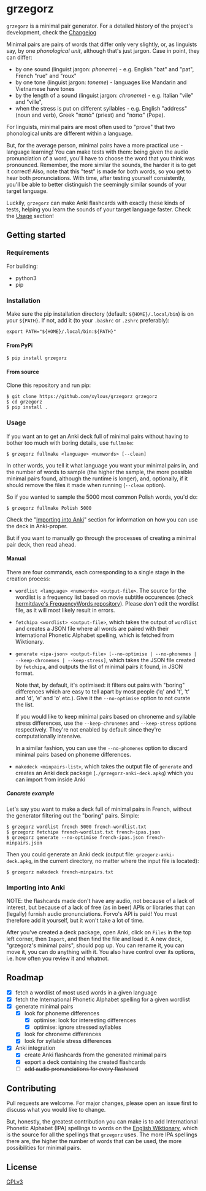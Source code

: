 # grzegorz

`grzegorz` is a minimal pair generator. For a detailed history of the project's
development, check the [Changelog](./Changelog.md)

Minimal pairs are pairs of words that differ only very slightly, or, as
linguists say, by one *phonological unit*, although that's just jargon. Case in
point, they can differ:

- by one sound (linguist jargon: *phoneme*) - e.g. English "bat" and "pat",
    French "rue" and "roux"
- by one tone (linguist jargon: *toneme*) - languages like Mandarin and
    Vietnamese have tones
- by the length of a sound (linguist jargon: *chroneme*) - e.g. Italian "vile"
    and "ville",
- when the stress is put on different syllables - e.g. English "address" (noun
    and verb), Greek "παπά" (priest) and "πάπα" (Pope).

For linguists, minimal pairs are most often used to "prove" that two
phonological units are different within a language.

But, for the average person, minimal pairs have a more practical use - language
learning! You can make tests with them: being given the audio pronunciation of a
word, you'll have to choose the word that you think was pronounced. Remember,
the more similar the sounds, the harder it is to get it correct! Also, note that
this "test" is made for both words, so you get to hear both pronunciations. With
time, after testing yourself consistently, you'll be able to better distinguish
the seemingly similar sounds of your target language.

Luckily, `grzegorz` can make Anki flashcards with exactly these kinds of tests,
helping you learn the sounds of your target language faster. Check the
[Usage](#usage) section!

## Getting started

### Requirements

For building:

- python3
- pip

### Installation

Make sure the pip installation directory (default: `${HOME}/.local/bin`) is on
your `${PATH}`. If not, add it (to your `.bashrc` or `.zshrc` preferably):

```
export PATH="${HOME}/.local/bin:${PATH}"
```

#### From PyPi

```
$ pip install grzegorz
```

#### From source

Clone this repository and run pip:

```
$ git clone https://github.com/xylous/grzegorz grzegorz
$ cd grzegorz
$ pip install .
```

### Usage

If you want an to get an Anki deck full of minimal pairs without having to
bother too much with boring details, use `fullmake`:

```
$ grzegorz fullmake <language> <numwords> [--clean]
```

In other words, you tell it what language you want your minimal pairs in, and
the number of words to sample (the higher the sample, the more possible minimal
pairs found, although the runtime is longer), and, optionally, if it should
remove the files it made when running (`--clean` option).

So if you wanted to sample the 5000 most common Polish words, you'd do:

```
$ grzegorz fullmake Polish 5000
```

Check the "[Importing into Anki](#importing-into-anki)" section for information
on how you can use the deck in Anki-proper.

But if you want to manually go through the processes of creating a minimal pair
deck, then read ahead.

#### Manual

There are four commands, each corresponding to a single stage in the creation
process:

- `wordlist <language> <numwords> <output-file>`. The source for the wordlist is
    a frequency list based on movie subtitle occurences (check
    [hermitdave's FrequencyWords
    repository](https://github.com/hermitdave/FrequencyWords/tree/master/content/2016)).
    Please *don't* edit the wordlist file, as it will most likely result in errors.

- `fetchipa <wordlist> <output-file>`, which takes the output of `wordlist` and
    creates a JSON file where all words are paired with their International
    Phonetic Alphabet spelling, which is fetched from Wiktionary.

- `generate <ipa-json> <output-file> [--no-optimise | --no-phonemes |
    --keep-chronemes | --keep-stress]`, which takes the JSON file created by
    `fetchipa`, and outputs the list of minimal pairs it found, in JSON format.

    Note that, by default, it's optimised: it filters out pairs with "boring"
    differences which are easy to tell apart by most people ('q' and 't', 't'
    and 'd', 'e' and 'o' etc.). Give it the `--no-optimise` option to not curate
    the list.

    If you would like to keep minimal pairs based on chroneme and syllable
    stress differences, use the `--keep-chronemes` and `--keep-stress` options
    respectively. They're not enabled by default since they're computationally
    intensive.

    In a similar fashion, you can use the `--no-phomenes` option to discard
    minimal pairs based on phoneme differences.

- `makedeck <minpairs-list>`, which takes the output file of `generate` and
    creates an Anki deck package (`./grzegorz-anki-deck.apkg`) which you can
    import from inside Anki

##### Concrete example

Let's say you want to make a deck full of minimal pairs in French, without the
generator filtering out the "boring" pairs. Simple:

```
$ grzegorz wordlist french 5000 french-wordlist.txt
$ grzegorz fetchipa french-wordlist.txt french-ipas.json
$ grzegorz generate --no-optimise french-ipas.json french-minpairs.json
```

Then you could generate an Anki deck (output file: `grzegorz-anki-deck.apkg`, in
the current directory, no matter where the input file is located):

```
$ grzegorz makedeck french-minpairs.txt
```

### Importing into Anki

NOTE: the flashcards made don't have any audio, not because of a lack of
interest, but because of a lack of free (as in beer) APIs or libraries that can
(legally) furnish audio pronunciations. Forvo's API is paid! You must therefore
add it yourself, but it won't take a lot of time.

After you've created a deck package, open Anki, click on `Files` in the top left
corner, then `Import`, and then find the file and load it. A new deck,
"grzegorz's minimal pairs", should pop up. You can rename it, you can move it,
you can do anything with it. You also have control over its options, i.e. how
often you review it and whatnot.

## Roadmap

- [x] fetch a wordlist of most used words in a given language
- [x] fetch the International Phonetic Alphabet spelling for a given wordlist
- [x] generate minimal pairs
    - [x] look for phoneme differences
        - [x] optimise: look for interesting differences
        - [x] optimise: ignore stressed syllables
    - [x] look for chroneme differences
    - [x] look for syllable stress differences
- [x] Anki integration
    - [x] create Anki flashcards from the generated minimal pairs
    - [x] export a deck containing the created flashcards
    - [ ] ~~add audio pronunciations for every flashcard~~

## Contributing

Pull requests are welcome. For major changes, please open an issue first to
discuss what you would like to change.

But, honestly, the greatest contribution you can make is to add International
Phonetic Alphabet (IPA) spellings to words on the [English
Wiktionary](https://en.wiktionary.org), which is the source for all the
spellings that `grzegorz` uses. The more IPA spellings there are, the higher the
number of words that can be used, the more possibilities for minimal pairs.

## License

[GPLv3](./LICENSE)

